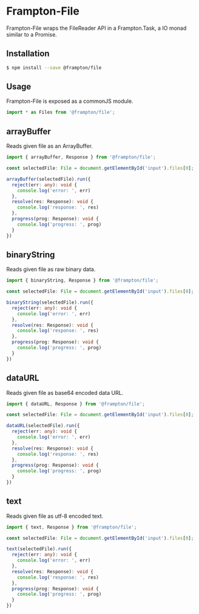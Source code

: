 # Frampton-File

Frampton-File wraps the FileReader API in a Frampton.Task, a IO monad similar to a Promise.

## Installation

```sh
$ npm install --save @frampton/file
```

## Usage

Frampton-File is exposed as a commonJS module.

```typescript
import * as Files from '@frampton/file';
```

## arrayBuffer

Reads given file as an ArrayBuffer.

```typescript
import { arrayBuffer, Response } from '@frampton/file';

const selectedFile: File = document.getElementById('input').files[0];

arrayBuffer(selectedFile).run({
  reject(err: any): void {
    console.log('error: ', err)
  },
  resolve(res: Response): void {
    console.log('response: ', res)
  },
  progress(prog: Response): void {
    console.log('progress: ', prog)
  }
})
```

## binaryString

Reads given file as raw binary data.

```typescript
import { binaryString, Response } from '@frampton/file';

const selectedFile: File = document.getElementById('input').files[0];

binaryString(selectedFile).run({
  reject(err: any): void {
    console.log('error: ', err)
  },
  resolve(res: Response): void {
    console.log('response: ', res)
  },
  progress(prog: Response): void {
    console.log('progress: ', prog)
  }
})
```

## dataURL

Reads given file as base64 encoded data URL.

```typescript
import { dataURL, Response } from '@frampton/file';

const selectedFile: File = document.getElementById('input').files[0];

dataURL(selectedFile).run({
  reject(err: any): void {
    console.log('error: ', err)
  },
  resolve(res: Response): void {
    console.log('response: ', res)
  },
  progress(prog: Response): void {
    console.log('progress: ', prog)
  }
})
```

## text

Reads given file as utf-8 encoded text.

```typescript
import { text, Response } from '@frampton/file';

const selectedFile: File = document.getElementById('input').files[0];

text(selectedFile).run({
  reject(err: any): void {
    console.log('error: ', err)
  },
  resolve(res: Response): void {
    console.log('response: ', res)
  },
  progress(prog: Response): void {
    console.log('progress: ', prog)
  }
})
```